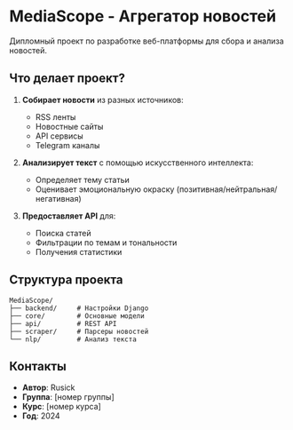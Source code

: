 # MediaScope - Агрегатор новостей

Дипломный проект по разработке веб-платформы для сбора и анализа новостей.

## Что делает проект?

1. **Собирает новости** из разных источников:
   - RSS ленты
   - Новостные сайты
   - API сервисы
   - Telegram каналы

2. **Анализирует текст** с помощью искусственного интеллекта:
   - Определяет тему статьи
   - Оценивает эмоциональную окраску (позитивная/нейтральная/негативная)

3. **Предоставляет API** для:
   - Поиска статей
   - Фильтрации по темам и тональности
   - Получения статистики

## Структура проекта

```
MediaScope/
├── backend/     # Настройки Django
├── core/        # Основные модели
├── api/         # REST API
├── scraper/     # Парсеры новостей
└── nlp/         # Анализ текста
```

## Контакты

- **Автор**: Rusick
- **Группа**: [номер группы]
- **Курс**: [номер курса]
- **Год**: 2024 